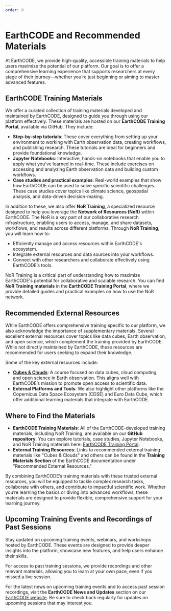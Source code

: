 ```yaml
---
order: 0
---
```


# EarthCODE and Recommended Materials

At EarthCODE, we provide high-quality, accessible training materials to help users maximize the potential of our platform. Our goal is to offer a comprehensive learning experience that supports researchers at every stage of their journey—whether you’re just beginning or aiming to master advanced features.

## EarthCODE Training Materials
We offer a curated collection of training materials developed and maintained by EarthCODE, designed to guide you through using our platform effectively. These materials are hosted on our **EarthCODE Training Portal**, available via GitHub. They include:

- **Step-by-step tutorials**: These cover everything from setting up your environment to working with Earth observation data, creating workflows, and publishing research. These tutorials are ideal for beginners and provide foundational knowledge.
- **Jupyter Notebooks**: Interactive, hands-on notebooks that enable you to apply what you've learned in real-time. These include exercises on accessing and analyzing Earth observation data and building custom workflows.
- **Case studies and practical examples**: Real-world examples that show how EarthCODE can be used to solve specific scientific challenges. These case studies cover topics like climate science, geospatial analysis, and data-driven decision-making.

In addition to these, we also offer **NoR Training**, a specialized resource designed to help you leverage the **Network of Resources (NoR)** within EarthCODE. The NoR is a key part of our collaborative research infrastructure, enabling users to access, manage, and share datasets, workflows, and results across different platforms. Through **NoR Training**, you will learn how to:

- Efficiently manage and access resources within EarthCODE's ecosystem.
- Integrate external resources and data sources into your workflows.
- Connect with other researchers and collaborate effectively using EarthCODE’s tools.

NoR Training is a critical part of understanding how to maximize EarthCODE's potential for collaborative and scalable research. You can find **NoR Training materials** in the **EarthCODE Training Portal**, where we provide detailed guides and practical examples on how to use the NoR network.

## Recommended External Resources
While EarthCODE offers comprehensive training specific to our platform, we also acknowledge the importance of supplementary materials. Several excellent external resources cover topics like data cubes, Earth observation, and open science, which complement the training provided by EarthCODE. While not directly maintained by EarthCODE, these resources are recommended for users seeking to expand their knowledge.

Some of the key external resources include:
- **[Cubes & Clouds](https://eo-college.org/courses/cubes-and-clouds/)**: A course focused on data cubes, cloud computing, and open science in Earth observation. This aligns well with EarthCODE’s mission to promote open access to scientific data.
- **External Platforms and Tools**: We also highlight other platforms like the Copernicus Data Space Ecosystem (CDSE) and Euro Data Cube, which offer additional learning materials that integrate with EarthCODE.

## Where to Find the Materials
- **EarthCODE Training Materials**: All of the EarthCODE-developed training materials, including NoR Training, are available on our **GitHub repository**. You can explore tutorials, case studies, Jupyter Notebooks, and NoR Training materials here: [EarthCODE Training Portal](#).
- **External Training Resources**: Links to recommended external training materials like "Cubes & Clouds" and others can be found in the **Training Materials Section** of the EarthCODE documentation under "Recommended External Resources."

By combining EarthCODE’s training materials with these trusted external resources, you will be equipped to tackle complex research tasks, collaborate with others, and contribute to impactful scientific work. Whether you’re learning the basics or diving into advanced workflows, these materials are designed to provide flexible, comprehensive support for your learning journey.

## Upcoming Training Events and Recordings of Past Sessions
Stay updated on upcoming training events, webinars, and workshops hosted by EarthCODE. These events are designed to provide deeper insights into the platform, showcase new features, and help users enhance their skills.

For access to past training sessions, we provide recordings and other relevant materials, allowing you to learn at your own pace, even if you missed a live session.

For the latest news on upcoming training events and to access past session recordings, visit the **EarthCODE News and Updates** section on our [EarthCODE website](https://earthcode.esa.int/#latest-news-updates). Be sure to check back regularly for updates on upcoming sessions that may interest you.

